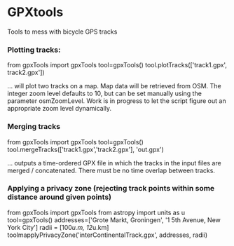 # GPXtools
Tools to mess with bicycle GPS tracks 

### Plotting tracks:
from gpxTools import gpxTools
tool=gpxTools()
tool.plotTracks(['track1.gpx', track2.gpx'])

... will plot two tracks on a map.  Map data will be retrieved from OSM.
The integer zoom level defaults to 10, but can be set manually using the parameter osmZoomLevel.
Work is in progress to let the script figure out an appropriate zoom level dynamically.

### Merging tracks
from gpxTools import gpxTools
tool=gpxTools()
tool.mergeTracks(['track1.gpx','track2.gpx'], 'out.gpx')

... outputs a time-ordered GPX file in which the tracks in the input files are merged / concatenated.  There must be no time overlap between tracks.

### Applying a privacy zone (rejecting track points within some distance around given points)

from gpxTools import gpxTools
from astropy import units as u
tool=gpxTools()
addresses=['Grote Markt, Groningen', '1 5th Avenue, New York City']
radii = [100*u.m, 12*u.km]
toolmapplyPrivacyZone('interContinentalTrack.gpx', addresses, radii)
